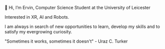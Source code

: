 👋 Hi, I’m Ervin, Computer Science Student at the University of Leicester

 Interested in XR, AI and Robots.
 
 I am always in search of new opportunities to learn, develop my skills and to satisfy my evergrowing curiosity.

"Sometimes it works, sometimes it doesn't" - Uraz C. Turker

<!---
RivenSama/RivenSama is a ✨ special ✨ repository because its `README.md` (this file) appears on your GitHub profile.
You can click the Preview link to take a look at your changes.
--->
